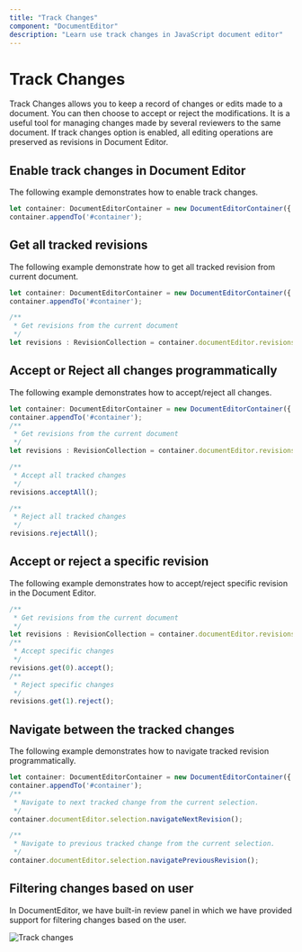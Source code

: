 ```yaml
---
title: "Track Changes"
component: "DocumentEditor"
description: "Learn use track changes in JavaScript document editor"
---
```


# Track Changes

Track Changes allows you to keep a record of changes or edits made to a document. You can then choose to accept or reject the modifications. It is a useful tool for managing changes made by several reviewers to the same document. If track changes option is enabled, all editing operations are preserved as revisions in Document Editor.

## Enable track changes in Document Editor

The following example demonstrates how to enable track changes.

```typescript
let container: DocumentEditorContainer = new DocumentEditorContainer({ enableTrackChanges: true });
container.appendTo('#container');
```

## Get all tracked revisions

The following example demonstrate how to get all tracked revision from current document.

```typescript
let container: DocumentEditorContainer = new DocumentEditorContainer({ enableTrackChanges: true });
container.appendTo('#container');

/**
 * Get revisions from the current document
 */
let revisions : RevisionCollection = container.documentEditor.revisions;
```

## Accept or Reject all changes programmatically

The following example demonstrates how to accept/reject all changes.

```typescript
let container: DocumentEditorContainer = new DocumentEditorContainer({ enableTrackChanges: true });
container.appendTo('#container');
/**
 * Get revisions from the current document
 */
let revisions : RevisionCollection = container.documentEditor.revisions;

/**
 * Accept all tracked changes
 */
revisions.acceptAll();

/**
 * Reject all tracked changes
 */
revisions.rejectAll();
```

## Accept or reject a specific revision

The following example demonstrates how to accept/reject specific revision in the Document Editor.

```typescript
/**
 * Get revisions from the current document
 */
let revisions : RevisionCollection = container.documentEditor.revisions;
/**
 * Accept specific changes
 */
revisions.get(0).accept();
/**
 * Reject specific changes
 */
revisions.get(1).reject();
```

## Navigate between the tracked changes

The following example demonstrates how to navigate tracked revision programmatically.

```typescript
let container: DocumentEditorContainer = new DocumentEditorContainer({ enableTrackChanges: true });
container.appendTo('#container');
/**
 * Navigate to next tracked change from the current selection.
 */
container.documentEditor.selection.navigateNextRevision();

/**
 * Navigate to previous tracked change from the current selection.
 */
container.documentEditor.selection.navigatePreviousRevision();
```

## Filtering changes based on user

In DocumentEditor, we have built-in review panel in which we have provided support for filtering changes based on the user.

![Track changes](images/track-changes.png)
